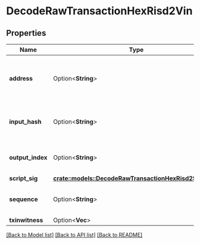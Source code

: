 # DecodeRawTransactionHexRisd2Vin

## Properties

Name | Type | Description | Notes
------------ | ------------- | ------------- | -------------
**address** | Option<**String**> | Represents the addresses which send/receive the amount. | [optional]
**input_hash** | Option<**String**> | Represents the transaction inputs' indentifier. | [optional]
**output_index** | Option<**String**> | Defines the output index of a transaction. | [optional]
**script_sig** | [**crate::models::DecodeRawTransactionHexRisd2ScriptSig**](DecodeRawTransactionHexRISD2_scriptSig.md) |  | 
**sequence** | Option<**String**> | Represents the script sequence number | [optional]
**txinwitness** | Option<**Vec<String>**> |  | [optional]

[[Back to Model list]](../README.md#documentation-for-models) [[Back to API list]](../README.md#documentation-for-api-endpoints) [[Back to README]](../README.md)


